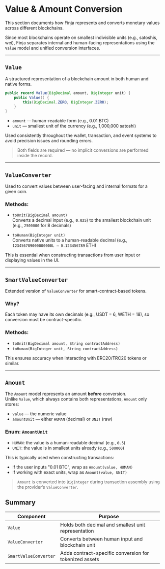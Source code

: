 # Value & Amount Conversion

This section documents how Finja represents and converts monetary values across different blockchains.

Since most blockchains operate on smallest indivisible units (e.g., satoshis, wei), Finja separates internal and human-facing representations using the `Value` model and unified conversion interfaces.

---

## `Value`

A structured representation of a blockchain amount in both human and native forms.

```java
public record Value(BigDecimal amount, BigInteger unit) {
    public Value() {
        this(BigDecimal.ZERO, BigInteger.ZERO);
    }
}
```

- `amount` — human-readable form (e.g., 0.01 BTC)
- `unit` — smallest unit of the currency (e.g., 1,000,000 satoshi)

Used consistently throughout the wallet, transaction, and event systems to avoid precision issues and rounding errors.

> Both fields are required — no implicit conversions are performed inside the record.

---

## `ValueConverter`

Used to convert values between user-facing and internal formats for a given coin.

### Methods:

- `toUnit(BigDecimal amount)`  
  Converts a decimal input (e.g., `0.025`) to the smallest blockchain unit (e.g., `2500000` for 8 decimals)

- `toHuman(BigInteger unit)`  
  Converts native units to a human-readable decimal (e.g., `123456789000000000L → 0.123456789` ETH)

This is essential when constructing transactions from user input or displaying values in the UI.

---

## `SmartValueConverter`

Extended version of `ValueConverter` for smart-contract-based tokens.

### Why?

Each token may have its own decimals (e.g., USDT = 6, WETH = 18), so conversion must be contract-specific.

### Methods:

- `toUnit(BigDecimal amount, String contractAddress)`
- `toHuman(BigInteger unit, String contractAddress)`

This ensures accuracy when interacting with ERC20/TRC20 tokens or similar.

---

## `Amount`

The `Amount` model represents an amount **before** conversion.  
Unlike `Value`, which always contains both representations, `Amount` only stores:

- `value` — the numeric value
- `amountUnit` — either `HUMAN` (decimal) or `UNIT` (raw)

### Enum: `AmountUnit`

- `HUMAN`: the value is a human-readable decimal (e.g., `0.5`)
- `UNIT`: the value is in smallest units already (e.g., `500000`)

This is typically used when constructing transactions:

- If the user inputs "0.01 BTC", wrap as `Amount(value, HUMAN)`
- If working with exact units, wrap as `Amount(value, UNIT)`

> `Amount` is converted into `BigInteger` during transaction assembly using the provider’s `ValueConverter`.

## Summary

| Component             | Purpose                                                |
|-----------------------|--------------------------------------------------------|
| `Value`               | Holds both decimal and smallest unit representation    |
| `ValueConverter`      | Converts between human input and blockchain unit       |
| `SmartValueConverter` | Adds contract-specific conversion for tokenized assets |